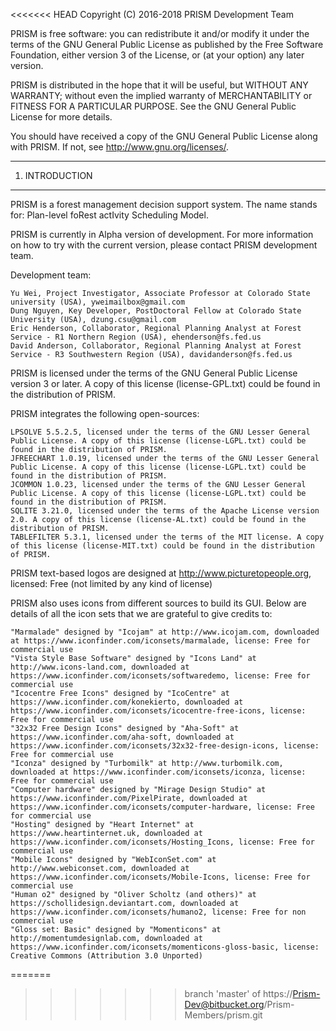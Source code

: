 <<<<<<< HEAD
Copyright (C) 2016-2018 PRISM Development Team

PRISM is free software: you can redistribute it and/or modify
it under the terms of the GNU General Public License as published by
the Free Software Foundation, either version 3 of the License, or
(at your option) any later version.

PRISM is distributed in the hope that it will be useful,
but WITHOUT ANY WARRANTY; without even the implied warranty of
MERCHANTABILITY or FITNESS FOR A PARTICULAR PURPOSE.  See the
GNU General Public License for more details.

You should have received a copy of the GNU General Public License
along with PRISM.  If not, see <http://www.gnu.org/licenses/>.


----------------------------------------
1. INTRODUCTION
----------------------------------------


PRISM is a forest management decision support system. The name stands for: Plan-level foRest actIvity Scheduling Model.


PRISM is currently in Alpha version of development. For more information on how to try with the current version, please contact PRISM development team.


Development team:

	Yu Wei, Project Investigator, Associate Professor at Colorado State university (USA), yweimailbox@gmail.com
	Dung Nguyen, Key Developer, PostDoctoral Fellow at Colorado State University (USA), dzung.csu@gmail.com
	Eric Henderson, Collaborator, Regional Planning Analyst at Forest Service - R1 Northern Region (USA), ehenderson@fs.fed.us
	David Anderson, Collaborator, Regional Planning Analyst at Forest Service - R3 Southwestern Region (USA), davidanderson@fs.fed.us


PRISM is licensed under the terms of the GNU General Public License version 3 or later. A copy of this license (license-GPL.txt) could be found in the distribution of PRISM.


PRISM integrates the following open-sources:

	LPSOLVE 5.5.2.5, licensed under the terms of the GNU Lesser General Public License. A copy of this license (license-LGPL.txt) could be found in the distribution of PRISM.
	JFREECHART 1.0.19, licensed under the terms of the GNU Lesser General Public License. A copy of this license (license-LGPL.txt) could be found in the distribution of PRISM.
	JCOMMON 1.0.23, licensed under the terms of the GNU Lesser General Public License. A copy of this license (license-LGPL.txt) could be found in the distribution of PRISM.
	SQLITE 3.21.0, licensed under the terms of the Apache License version 2.0. A copy of this license (license-AL.txt) could be found in the distribution of PRISM.
	TABLEFILTER 5.3.1, licensed under the terms of the MIT license. A copy of this license (license-MIT.txt) could be found in the distribution of PRISM.


PRISM text-based logos are designed at http://www.picturetopeople.org, licensed: Free (not limited by any kind of license)
	

PRISM also uses icons from different sources to build its GUI. Below are details of all the icon sets that we are grateful to give credits to:

	"Marmalade" designed by "Icojam" at http://www.icojam.com, downloaded at https://www.iconfinder.com/iconsets/marmalade, license: Free for commercial use
	"Vista Style Base Software" designed by "Icons Land" at http://www.icons-land.com, downloaded at https://www.iconfinder.com/iconsets/softwaredemo, license: Free for commercial use
	"Icocentre Free Icons" designed by "IcoCentre" at https://www.iconfinder.com/konekierto, downloaded at https://www.iconfinder.com/iconsets/icocentre-free-icons, license: Free for commercial use
	"32x32 Free Design Icons" designed by "Aha-Soft" at https://www.iconfinder.com/aha-soft, downloaded at https://www.iconfinder.com/iconsets/32x32-free-design-icons, license: Free for commercial use
	"Iconza" designed by "Turbomilk" at http://www.turbomilk.com, downloaded at https://www.iconfinder.com/iconsets/iconza, license: Free for commercial use
	"Computer hardware" designed by "Mirage Design Studio" at https://www.iconfinder.com/PixelPirate, downloaded at https://www.iconfinder.com/iconsets/computer-hardware, license: Free for commercial use
	"Hosting" designed by "Heart Internet" at https://www.heartinternet.uk, downloaded at https://www.iconfinder.com/iconsets/Hosting_Icons, license: Free for commercial use
	"Mobile Icons" designed by "WebIconSet.com" at http://www.webiconset.com, downloaded at https://www.iconfinder.com/iconsets/Mobile-Icons, license: Free for commercial use
	"Human o2" designed by "Oliver Scholtz (and others)" at https://schollidesign.deviantart.com, downloaded at https://www.iconfinder.com/iconsets/humano2, license: Free for non commercial use
	"Gloss set: Basic" designed by "Momenticons" at http://momentumdesignlab.com, downloaded at https://www.iconfinder.com/iconsets/momenticons-gloss-basic, license: Creative Commons (Attribution 3.0 Unported)
=======
>>>>>>> branch 'master' of https://Prism-Dev@bitbucket.org/Prism-Members/prism.git
